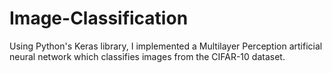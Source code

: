 # Image-Classification
Using Python's Keras library, I implemented a Multilayer Perception artificial neural network which classifies images from the CIFAR-10 dataset. 
